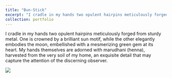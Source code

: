 ```yaml
---
title: "Bun-Stick"
excerpt: "I cradle in my hands two opulent hairpins meticulously forged from sturdy metal. One is crowned by a brilliant sun motif, while the other elegantly embodies the moon, embellished with a mesmerizing green gem at its heart. My hands themselves are adorned with  marudhani (henna), harvested from the very soil of my home, an exquisite detail that may capture the attention of the discerning observer. <br/><img src='/tempdir/images/captures/4.jpg'>"
collection: portfolio
---
```

I cradle in my hands two opulent hairpins meticulously forged from sturdy metal. One is crowned by a brilliant sun motif, while the other elegantly embodies the moon, embellished with a mesmerizing green gem at its heart. My hands themselves are adorned with  marudhani (henna), harvested from the very soil of my home, an exquisite detail that may capture the attention of the discerning observer.



<img src='/tempdir/images/captures/4.jpg'>